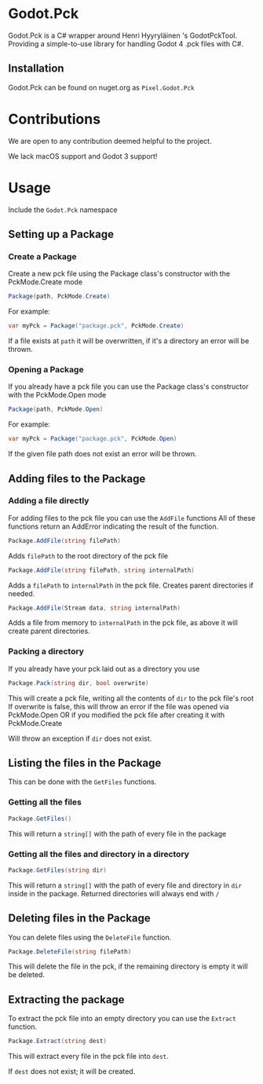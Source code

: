 # Godot.Pck
Godot.Pck is a C# wrapper around Henri Hyyryläinen
's GodotPckTool. Providing a simple-to-use library for handling Godot 4 .pck files with C#.

## Installation
Godot.Pck can be found on nuget.org as `Pixel.Godot.Pck`

# Contributions

We are open to any contribution deemed helpful to the project.

We lack macOS support and Godot 3 support!

# Usage

Include the `Godot.Pck` namespace

## Setting up a Package

### Create a Package 

Create a new pck file using the Package class's constructor with the PckMode.Create mode

```csharp
Package(path, PckMode.Create)
```
For example:
```csharp
var myPck = Package("package.pck", PckMode.Create)
```

If a file exists at `path` it will be overwritten, if it's a directory an error will be thrown.

### Opening a Package

If you already have a pck file you can use the Package class's constructor with the PckMode.Open mode

```csharp
Package(path, PckMode.Open)
```
For example:
```csharp
var myPck = Package("package.pck", PckMode.Open)
```
If the given file path does not exist an error will be thrown.

## Adding files to the Package

### Adding a file directly

For adding files to the pck file you can use the `AddFile` functions
All of these functions return an AddError indicating the result of the function.


```csharp
Package.AddFile(string filePath)
```
Adds `filePath` to the root directory of the pck file

```csharp
Package.AddFile(string filePath, string internalPath)
```
Adds a `filePath` to `internalPath` in the pck file. Creates parent directories if needed.

```csharp
Package.AddFile(Stream data, string internalPath)
```

Adds a file from memory to `internalPath` in the pck file, as above it will create parent directories.

### Packing a directory

If you already have your pck laid out as a directory you use

```csharp
Package.Pack(string dir, bool overwrite)
```

This will create a pck file, writing all the contents of `dir` to the pck file's root
If overwrite is false, this will throw an error if the file was opened via PckMode.Open OR if you modified the pck file after creating it with PckMode.Create

Will throw an exception if `dir` does not exist.

## Listing the files in the Package

This can be done with the `GetFiles` functions.

### Getting all the files

```csharp
Package.GetFiles()
```

This will return a `string[]` with the path of every file in the package

### Getting all the files and directory in a directory

```csharp
Package.GetFiles(string dir)
```

This will return a `string[]` with the path of every file and directory in `dir` inside in the package.
Returned directories will always end with `/` 

## Deleting files in the Package

You can delete files using the `DeleteFile` function.

```csharp
Package.DeleteFile(string filePath)
```

This will delete the file in the pck, if the remaining directory is empty it will be deleted.

## Extracting the package

To extract the pck file into an empty directory you can use the `Extract` function.

```csharp
Package.Extract(string dest)
```

This will extract every file in the pck file into `dest`.

If `dest` does not exist; it will be created.
